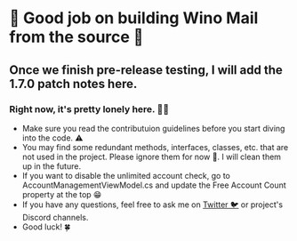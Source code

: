 # 🚀 Good job on building Wino Mail from the source 🙂

## Once we finish pre-release testing, I will add the 1.7.0 patch notes here.

### Right now, it's pretty lonely here. 🤷‍♂️

- Make sure you read the contributuion guidelines before you start diving into the code. ⚠️
- You may find some redundant methods, interfaces, classes, etc. that are not used in the project. Please ignore them for now 🥺. I will clean them up in the future. 
- If you want to disable the unlimited account check, go to AccountManagementViewModel.cs and update the Free Account Count property at the top 😁
- If you have any questions, feel free to ask me on [Twitter 🐦](https://twitter.com/TrayhopeR) or project's Discord channels. 
- Good luck! 🍀
